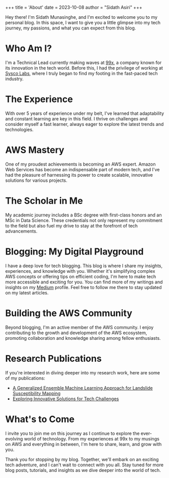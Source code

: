+++
title = 'About'
date = 2023-10-08
author = "Sidath Asiri"
+++

Hey there! I'm Sidath Munasinghe, and I'm excited to welcome you to my personal blog. In this space, I want to give you a little glimpse into my tech journey, my passions, and what you can expect from this blog.
# Who Am I?
I'm a Technical Lead currently making waves at [99x](https://99x.io/), a company known for its innovation in the tech world. Before this, I had the privilege of working at [Sysco Labs](https://syscolabs.lk/), where I truly began to find my footing in the fast-paced tech industry.

# The Experience
With over 5 years of experience under my belt, I've learned that adaptability and constant learning are key in this field. I thrive on challenges and consider myself a fast learner, always eager to explore the latest trends and technologies.

# AWS Mastery
One of my proudest achievements is becoming an AWS expert. Amazon Web Services has become an indispensable part of modern tech, and I've had the pleasure of harnessing its power to create scalable, innovative solutions for various projects.

# The Scholar in Me
My academic journey includes a BSc degree with first-class honors and an MSc in Data Science. These credentials not only represent my commitment to the field but also fuel my drive to stay at the forefront of tech advancements.

# Blogging: My Digital Playground
I have a deep love for tech blogging. This blog is where I share my insights, experiences, and knowledge with you. Whether it's simplifying complex AWS concepts or offering tips on efficient coding, I'm here to make tech more accessible and exciting for you. You can find more of my writings and insights on my [Medium](https://medium.com/@sidathasiri) profile. Feel free to follow me there to stay updated on my latest articles.

# Building the AWS Community
Beyond blogging, I'm an active member of the AWS community. I enjoy contributing to the growth and development of the AWS ecosystem, promoting collaboration and knowledge sharing among fellow enthusiasts.

# Research Publications
If you're interested in diving deeper into my research work, here are some of my publications:
- [A Generalized Ensemble Machine Learning Approach for Landslide Susceptibility Mapping](https://www.springerprofessional.de/en/a-generalized-ensemble-machine-learning-approach-for-landslide-s/17204718)
- [Exploring Innovative Solutions for Tech Challenges](https://ieeexplore.ieee.org/document/9906232)

# What's to Come
I invite you to join me on this journey as I continue to explore the ever-evolving world of technology. From my experiences at 99x to my musings on AWS and everything in between, I'm here to share, learn, and grow with you.

Thank you for stopping by my blog. Together, we'll embark on an exciting tech adventure, and I can't wait to connect with you all. Stay tuned for more blog posts, tutorials, and insights as we dive deeper into the world of tech.